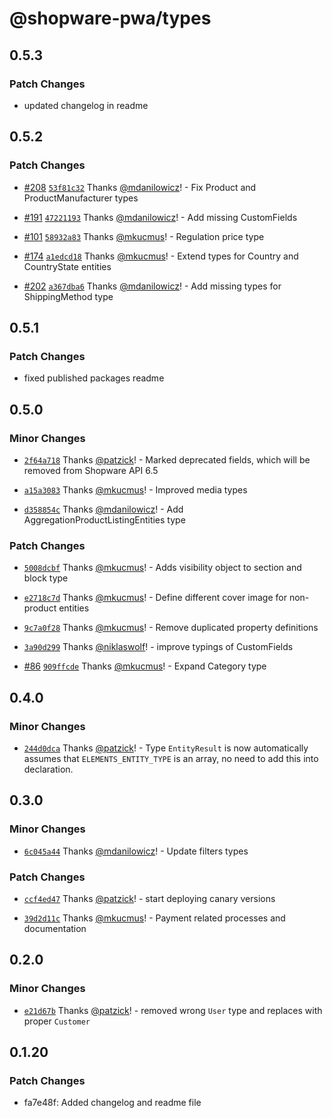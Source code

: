 # @shopware-pwa/types

## 0.5.3

### Patch Changes

- updated changelog in readme

## 0.5.2

### Patch Changes

- [#208](https://github.com/shopware/frontends/pull/208) [`53f81c32`](https://github.com/shopware/frontends/commit/53f81c32b50c1658ee5758820085580cceea8161) Thanks [@mdanilowicz](https://github.com/mdanilowicz)! - Fix Product and ProductManufacturer types

- [#191](https://github.com/shopware/frontends/pull/191) [`47221193`](https://github.com/shopware/frontends/commit/472211939db34c8c81e957bd3e91a765056c088c) Thanks [@mdanilowicz](https://github.com/mdanilowicz)! - Add missing CustomFields

- [#101](https://github.com/shopware/frontends/pull/101) [`58932a83`](https://github.com/shopware/frontends/commit/58932a83106f7c415e68c4c1555180ff844ec151) Thanks [@mkucmus](https://github.com/mkucmus)! - Regulation price type

- [#174](https://github.com/shopware/frontends/pull/174) [`a1edcd18`](https://github.com/shopware/frontends/commit/a1edcd18f3665b9ecdc32f7d33902d9c394b4fb6) Thanks [@mkucmus](https://github.com/mkucmus)! - Extend types for Country and CountryState entities

- [#202](https://github.com/shopware/frontends/pull/202) [`a367dba6`](https://github.com/shopware/frontends/commit/a367dba68ab73f9ed2213236c696718c222565bc) Thanks [@mdanilowicz](https://github.com/mdanilowicz)! - Add missing types for ShippingMethod type

## 0.5.1

### Patch Changes

- fixed published packages readme

## 0.5.0

### Minor Changes

- [`2f64a718`](https://github.com/shopware/frontends/commit/2f64a71824594ffcc4e5d59f8d5e30cd627893db) Thanks [@patzick](https://github.com/patzick)! - Marked deprecated fields, which will be removed from Shopware API 6.5

- [`a15a3083`](https://github.com/shopware/frontends/commit/a15a308359497bb9d483bebe040d717114946ff0) Thanks [@mkucmus](https://github.com/mkucmus)! - Improved media types

- [`d358854c`](https://github.com/shopware/frontends/commit/d358854c632447228e719efdf639c428cf6ba804) Thanks [@mdanilowicz](https://github.com/mdanilowicz)! - Add AggregationProductListingEntities type

### Patch Changes

- [`5008dcbf`](https://github.com/shopware/frontends/commit/5008dcbf065fc54a3f51517460e409556f370adf) Thanks [@mkucmus](https://github.com/mkucmus)! - Adds visibility object to section and block type

- [`e2718c7d`](https://github.com/shopware/frontends/commit/e2718c7d20fac95c57436166083d6e5f599937c2) Thanks [@mkucmus](https://github.com/mkucmus)! - Define different cover image for non-product entities

- [`9c7a0f28`](https://github.com/shopware/frontends/commit/9c7a0f280c20ccbafca0e3063533820e21050bee) Thanks [@mkucmus](https://github.com/mkucmus)! - Remove duplicated property definitions

- [`3a90d299`](https://github.com/shopware/frontends/commit/3a90d299279b451e391a946dafecc857fe1f67fc) Thanks [@niklaswolf](https://github.com/niklaswolf)! - improve typings of CustomFields

- [#86](https://github.com/shopware/frontends/pull/86) [`909ffcde`](https://github.com/shopware/frontends/commit/909ffcde24d5ae873d814027be0920a9e5976c72) Thanks [@mkucmus](https://github.com/mkucmus)! - Expand Category type

## 0.4.0

### Minor Changes

- [`244d0dca`](https://github.com/shopware/frontends/commit/244d0dcaadf2435e1895675e373c608631e94566) Thanks [@patzick](https://github.com/patzick)! - Type `EntityResult` is now automatically assumes that `ELEMENTS_ENTITY_TYPE` is an array, no need to add this into declaration.

## 0.3.0

### Minor Changes

- [`6c045a44`](https://github.com/shopware/frontends/commit/6c045a44242dad42571df6ce82c564e07031d373) Thanks [@mdanilowicz](https://github.com/mdanilowicz)! - Update filters types

### Patch Changes

- [`ccf4ed47`](https://github.com/shopware/frontends/commit/ccf4ed47e6bb46d1fcab7c1418a677fe575331b4) Thanks [@patzick](https://github.com/patzick)! - start deploying canary versions

- [`39d2d11c`](https://github.com/shopware/frontends/commit/39d2d11c922f5de9eb5d5c25225b6b93edd8ebcb) Thanks [@mkucmus](https://github.com/mkucmus)! - Payment related processes and documentation

## 0.2.0

### Minor Changes

- [`e21d67b`](https://github.com/shopware/frontends/commit/e21d67bc142076e93630139232ea39a07b51ebfb) Thanks [@patzick](https://github.com/patzick)! - removed wrong `User` type and replaces with proper `Customer`

## 0.1.20

### Patch Changes

- fa7e48f: Added changelog and readme file
